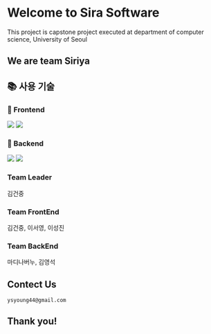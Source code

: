 # Welcome to Sira Software

This project is capstone project executed at department of computer science, University of Seoul

## We are team Siriya

## 📚 사용 기술
### 🥕 Frontend
<div>
<img src="https://img.shields.io/badge/react-61DAFB?style=for-the-badge&logo=react&logoColor=black">
<img src="https://img.shields.io/badge/javascript-F7DF1E?style=for-the-badge&logo=javascript&logoColor=black">
</div>

### 📌 Backend
<div>
<img src="https://img.shields.io/badge/django-092E20?style=for-the-badge&logo=django&logoColor=white">
<img src="https://img.shields.io/badge/mysql-4479A1?style=for-the-badge&logo=mysql&logoColor=white">
</div>

### Team Leader
김건중

### Team FrontEnd 
김건중, 이서영, 이성진

### Team BackEnd 
마디나버누, 김영석

## Contect Us
    ysyoung44@gmail.com


## Thank you!
